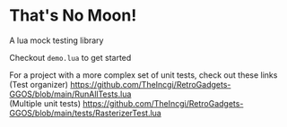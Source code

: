 # That's No Moon!
 A lua mock testing library

Checkout `demo.lua` to get started

For a project with a more complex set of unit tests, check out these links  
(Test organizer) https://github.com/TheIncgi/RetroGadgets-GGOS/blob/main/RunAllTests.lua  
(Multiple unit tests) https://github.com/TheIncgi/RetroGadgets-GGOS/blob/main/tests/RasterizerTest.lua
